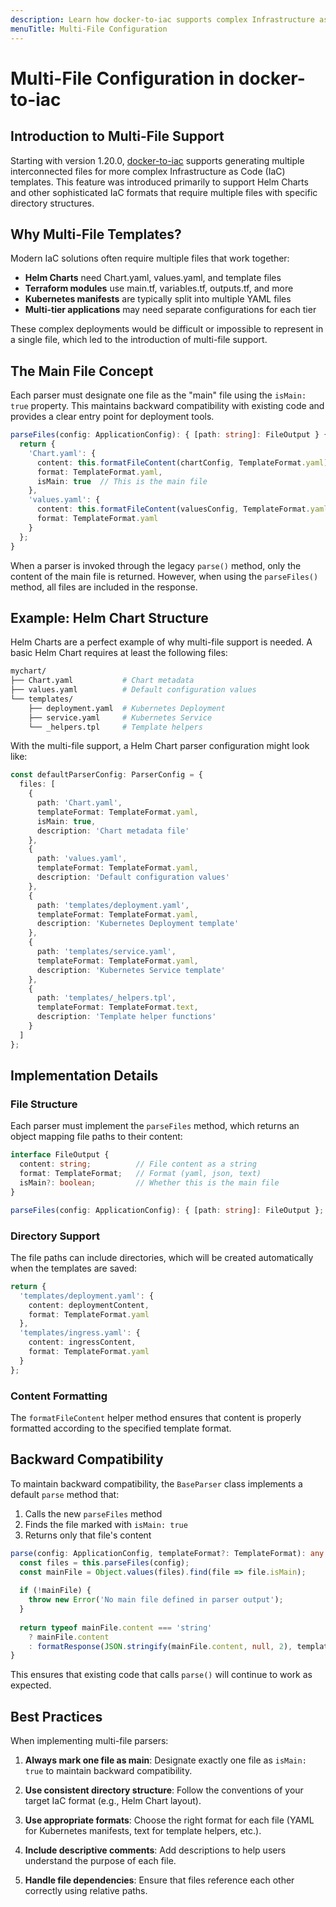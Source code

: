 ```yaml
---
description: Learn how docker-to-iac supports complex Infrastructure as Code templates with multiple interconnected files, including Helm Charts and other multi-file IaC formats.
menuTitle: Multi-File Configuration
---
```


# Multi-File Configuration in docker-to-iac

## Introduction to Multi-File Support

Starting with version 1.20.0, [docker-to-iac](https://github.com/deploystackio/docker-to-iac) supports generating multiple interconnected files for more complex Infrastructure as Code (IaC) templates. This feature was introduced primarily to support Helm Charts and other sophisticated IaC formats that require multiple files with specific directory structures.

## Why Multi-File Templates?

Modern IaC solutions often require multiple files that work together:

- **Helm Charts** need Chart.yaml, values.yaml, and template files
- **Terraform modules** use main.tf, variables.tf, outputs.tf, and more
- **Kubernetes manifests** are typically split into multiple YAML files
- **Multi-tier applications** may need separate configurations for each tier

These complex deployments would be difficult or impossible to represent in a single file, which led to the introduction of multi-file support.

## The Main File Concept

Each parser must designate one file as the "main" file using the `isMain: true` property. This maintains backward compatibility with existing code and provides a clear entry point for deployment tools.

```typescript
parseFiles(config: ApplicationConfig): { [path: string]: FileOutput } {
  return {
    'Chart.yaml': {
      content: this.formatFileContent(chartConfig, TemplateFormat.yaml),
      format: TemplateFormat.yaml,
      isMain: true  // This is the main file
    },
    'values.yaml': {
      content: this.formatFileContent(valuesConfig, TemplateFormat.yaml),
      format: TemplateFormat.yaml
    }
  };
}
```

When a parser is invoked through the legacy `parse()` method, only the content of the main file is returned. However, when using the `parseFiles()` method, all files are included in the response.

## Example: Helm Chart Structure

Helm Charts are a perfect example of why multi-file support is needed. A basic Helm Chart requires at least the following files:

```bash
mychart/
├── Chart.yaml           # Chart metadata
├── values.yaml          # Default configuration values
└── templates/
    ├── deployment.yaml  # Kubernetes Deployment
    ├── service.yaml     # Kubernetes Service
    └── _helpers.tpl     # Template helpers
```

With the multi-file support, a Helm Chart parser configuration might look like:

```typescript
const defaultParserConfig: ParserConfig = {
  files: [
    {
      path: 'Chart.yaml',
      templateFormat: TemplateFormat.yaml,
      isMain: true,
      description: 'Chart metadata file'
    },
    {
      path: 'values.yaml',
      templateFormat: TemplateFormat.yaml,
      description: 'Default configuration values'
    },
    {
      path: 'templates/deployment.yaml',
      templateFormat: TemplateFormat.yaml,
      description: 'Kubernetes Deployment template'
    },
    {
      path: 'templates/service.yaml',
      templateFormat: TemplateFormat.yaml,
      description: 'Kubernetes Service template'
    },
    {
      path: 'templates/_helpers.tpl',
      templateFormat: TemplateFormat.text,
      description: 'Template helper functions'
    }
  ]
};
```

## Implementation Details

### File Structure

Each parser must implement the `parseFiles` method, which returns an object mapping file paths to their content:

```typescript
interface FileOutput {
  content: string;          // File content as a string
  format: TemplateFormat;   // Format (yaml, json, text)
  isMain?: boolean;         // Whether this is the main file
}

parseFiles(config: ApplicationConfig): { [path: string]: FileOutput };
```

### Directory Support

The file paths can include directories, which will be created automatically when the templates are saved:

```typescript
return {
  'templates/deployment.yaml': {
    content: deploymentContent,
    format: TemplateFormat.yaml
  },
  'templates/ingress.yaml': {
    content: ingressContent,
    format: TemplateFormat.yaml
  }
};
```

### Content Formatting

The `formatFileContent` helper method ensures that content is properly formatted according to the specified template format.

## Backward Compatibility

To maintain backward compatibility, the `BaseParser` class implements a default `parse` method that:

1. Calls the new `parseFiles` method
2. Finds the file marked with `isMain: true`
3. Returns only that file's content

```typescript
parse(config: ApplicationConfig, templateFormat?: TemplateFormat): any {
  const files = this.parseFiles(config);
  const mainFile = Object.values(files).find(file => file.isMain);
  
  if (!mainFile) {
    throw new Error('No main file defined in parser output');
  }
  
  return typeof mainFile.content === 'string'
    ? mainFile.content
    : formatResponse(JSON.stringify(mainFile.content, null, 2), templateFormat || mainFile.format);
}
```

This ensures that existing code that calls `parse()` will continue to work as expected.

## Best Practices

When implementing multi-file parsers:

1. **Always mark one file as main**: Designate exactly one file as `isMain: true` to maintain backward compatibility.

2. **Use consistent directory structure**: Follow the conventions of your target IaC format (e.g., Helm Chart layout).

3. **Use appropriate formats**: Choose the right format for each file (YAML for Kubernetes manifests, text for template helpers, etc.).

4. **Include descriptive comments**: Add descriptions to help users understand the purpose of each file.

5. **Handle file dependencies**: Ensure that files reference each other correctly using relative paths.
